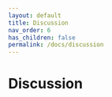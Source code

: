 ```yaml
---
layout: default
title: Discussion
nav_order: 6
has_children: false
permalink: /docs/discussion
---
```


# Discussion
